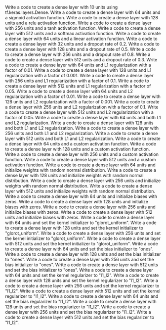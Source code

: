 Write a code to create a dense layer with 10 units using tf.keras.layers.Dense.
Write a code to create a dense layer with 64 units and a sigmoid activation function.
Write a code to create a dense layer with 128 units and a relu activation function.
Write a code to create a dense layer with 256 units and a tanh activation function.
Write a code to create a dense layer with 512 units and a softmax activation function.
Write a code to create a dense layer with 64 units and a linear activation function.
Write a code to create a dense layer with 32 units and a dropout rate of 0.2.
Write a code to create a dense layer with 128 units and a dropout rate of 0.5.
Write a code to create a dense layer with 256 units and a dropout rate of 0.8.
Write a code to create a dense layer with 512 units and a dropout rate of 0.3.
Write a code to create a dense layer with 64 units and L1 regularization with a factor of 0.01.
Write a code to create a dense layer with 128 units and L1 regularization with a factor of 0.001.
Write a code to create a dense layer with 256 units and L1 regularization with a factor of 0.1.
Write a code to create a dense layer with 512 units and L1 regularization with a factor of 0.05.
Write a code to create a dense layer with 64 units and L2 regularization with a factor of 0.01.
Write a code to create a dense layer with 128 units and L2 regularization with a factor of 0.001.
Write a code to create a dense layer with 256 units and L2 regularization with a factor of 0.1.
Write a code to create a dense layer with 512 units and L2 regularization with a factor of 0.05.
Write a code to create a dense layer with 64 units and both L1 and L2 regularization.
Write a code to create a dense layer with 128 units and both L1 and L2 regularization.
Write a code to create a dense layer with 256 units and both L1 and L2 regularization.
Write a code to create a dense layer with 512 units and both L1 and L2 regularization.
Write a code to create a dense layer with 64 units and a custom activation function.
Write a code to create a dense layer with 128 units and a custom activation function.
Write a code to create a dense layer with 256 units and a custom activation function.
Write a code to create a dense layer with 512 units and a custom activation function.
Write a code to create a dense layer with 64 units and initialize weights with random normal distribution.
Write a code to create a dense layer with 128 units and initialize weights with random normal distribution.
Write a code to create a dense layer with 256 units and initialize weights with random normal distribution.
Write a code to create a dense layer with 512 units and initialize weights with random normal distribution.
Write a code to create a dense layer with 64 units and initialize biases with zeros.
Write a code to create a dense layer with 128 units and initialize biases with zeros.
Write a code to create a dense layer with 256 units and initialize biases with zeros.
Write a code to create a dense layer with 512 units and initialize biases with zeros.
Write a code to create a dense layer with 64 units and set the kernel initializer to "glorot_uniform".
Write a code to create a dense layer with 128 units and set the kernel initializer to "glorot_uniform".
Write a code to create a dense layer with 256 units and set the kernel initializer to "glorot_uniform".
Write a code to create a dense layer with 512 units and set the kernel initializer to "glorot_uniform".
Write a code to create a dense layer with 64 units and set the bias initializer to "ones".
Write a code to create a dense layer with 128 units and set the bias initializer to "ones".
Write a code to create a dense layer with 256 units and set the bias initializer to "ones".
Write a code to create a dense layer with 512 units and set the bias initializer to "ones".
Write a code to create a dense layer with 64 units and set the kernel regularizer to "l1_l2".
Write a code to create a dense layer with 128 units and set the kernel regularizer to "l1_l2".
Write a code to create a dense layer with 256 units and set the kernel regularizer to "l1_l2".
Write a code to create a dense layer with 512 units and set the kernel regularizer to "l1_l2".
Write a code to create a dense layer with 64 units and set the bias regularizer to "l1_l2".
Write a code to create a dense layer with 128 units and set the bias regularizer to "l1_l2".
Write a code to create a dense layer with 256 units and set the bias regularizer to "l1_l2".
Write a code to create a dense layer with 512 units and set the bias regularizer to "l1_l2".